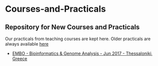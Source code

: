 Courses-and-Practicals
======================

Repository for New Courses and Practicals
-----------------------------------------

Our practicals from teaching courses are kept here. Older practicals are always available [here]("http://wwwdev.ebi.ac.uk/enright-srv/courses")

* [EMBO - Bioinformatics & Genome Analysis - Jun 2017 - Thessaloniki, Greece](.)
